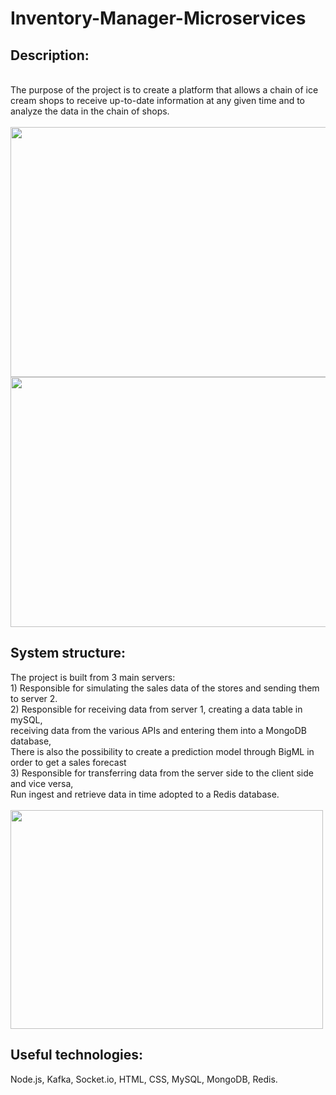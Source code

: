 # Inventory-Manager-Microservices

<h2>Description:</h2>
<br>
The purpose of the project is to create a platform that allows a chain of ice cream shops to receive up-to-date information at any given time and to analyze the data in the chain of shops.
<br>
<br>
<img src="http://www.uploads.co.il/uploads/images/681650092.JPG" width="870" height="400">
<br>
<img src="http://www.uploads.co.il/uploads/images/790555228.JPG" width="870" height="400">
<br>

<h2>System structure:</h2>
The project is built from 3 main servers:<br>
1) Responsible for simulating the sales data of the stores and sending them to server 2.<br>
2) Responsible for receiving data from server 1, creating a data table in mySQL,<br>
receiving data from the various APIs and entering them into a MongoDB database,<br>
There is also the possibility to create a prediction model through BigML in order to get a sales forecast<br>
3) Responsible for transferring data from the server side to the client side and vice versa,<br>
Run ingest and retrieve data in time adopted to a Redis database.<br>
<br>
<img src="http://www.uploads.co.il/uploads/images/427791154.JPG" width="500" height="350">
<br>

<h2>Useful technologies:</h2>
Node.js, Kafka, Socket.io, HTML, CSS, MySQL, MongoDB, Redis.
